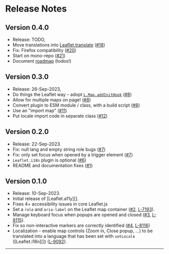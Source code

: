 
# Release Notes

## Version 0.4.0

* Release: TODO,
* Move translations into [Leaflet.translate][] ([#18][])
* Fix: Firefox compatibility ([#20][])
* Start on mono-repo ([#21][])
* Document [roadmap][] (todos!)

## Version 0.3.0

* Release: 26-Sep-2023,
* Do things the Leaflet way – adopt [`L.Map.addInitHook`][addInitHook] ([#8][])
* Allow for multiple maps on page! ([#8][])
* Convert plugin to ESM module / class, with a build script ([#8][])
* Use an "import map" ([#11][])
* Put locale import code in separate class ([#12][])

## Version 0.2.0

* Release: 22-Sep-2023.
* Fix: null lang and empty string role bugs ([#7][])
* Fix: only set focus when opened by a trigger element ([#7][])
* `Leaflet.i18n` plugin is optional ([#6][])
* README and documentation fixes ([#1][])

## Version 0.1.0

* Release: 10-Sep-2023.
* Initial release of [Leaflet.a11y][].
* Fixes 4+ accessibility issues in core Leaflet.js
* Set a `role` and `aria-label` on the Leaflet map container ([#2][], [L-7193][]).
* Manage keyboard focus when popups are opened and closed ([#3][], [L-8115][]).
* Fix so non-interactive markers are correctly identified ([#4][], [L-8116][])
* Localization - enable map controls (Zoom in, Close popup, ...) to be translated into a language that has been set with `setLocale` ([Leaflet.i18n][]) ([L-9092][]).

---

[readme]: https://github.com/nfreear/leaflet.a11y#readme
[roadmap]: https://github.com/nfreear/leaflet.a11y/blob/main/ROADMAP.md
[demo]: https://nfreear.github.io/leaflet.a11y
  "Example site using ‘Leaflet.a11y’ plugin"
[i18n plugin]: https://github.com/umap-project/Leaflet.i18n
[Leaflet.translate]: https://github.com/nfreear/Leaflet.translate
[wcag eval]: https://github.com/Malvoz/web-maps-wcag-evaluation
  "Web map tools WCAG 2.1 evaluation, by @Malvoz (13-Sep-2021)"

[L bugs]: https://github.com/Leaflet/Leaflet/labels/accessibility
  "Leaflet issues and pull-requests tagged with ‘accessibility’"
[L-7193]: https://github.com/Leaflet/Leaflet/issues/7193
  "Make the leaflet-container a programmatically determinable element [a11y]"
[L-7527]: https://github.com/Leaflet/Leaflet/issues/7527
  "Markers that bind to popups should convey the ‘aria-expanded’ state of the popup [a11y]"
[L-7822]: https://github.com/Leaflet/Leaflet/issues/7822
  "Accessible vectors [a11y]"
[L-8251]: https://github.com/Leaflet/Leaflet/pull/8251
  "Make vectors focusable and labellable [PR][a11y]"
[L-7968]: https://github.com/Leaflet/Leaflet/issues/7968
  "Potentially set popups to role=’dialog’ [needs decision][a11y]"
[L-8115]: https://github.com/Leaflet/Leaflet/issues/8115
  "Focus management between markers and popups [a11y]"
[L-8116]: https://github.com/Leaflet/Leaflet/issues/8116
  "Discern interactive markers from non-interactive markers [a11y]"
[L-9087]: https://github.com/Leaflet/Leaflet/pull/9087
  "Add 'Leaflet.a11y' to plugin list [PR][a11y]"
[L-9092]: https://github.com/Leaflet/Leaflet/issues/9092
   "Add placeholder function for translation/localization/i18n to Leaflet [proposal][a11y]"
[i18n-6]: https://github.com/umap-project/Leaflet.i18n/issues/6
  "Proposal: Add placeholder function for translation/localization/i18n to core Leaflet"

[#1]: https://github.com/nfreear/leaflet.a11y/issues/1
  "Documentation, CI, Unit tests, linting (4 tasks) [doc]"
[#2]: https://github.com/nfreear/leaflet.a11y/issues/2
  "Map container needs an accessible name and role [a11y]"
[#3]: https://github.com/nfreear/leaflet.a11y/issues/3
  "Focus should be managed between markers and popups [a11y]"
[#4]: https://github.com/nfreear/leaflet.a11y/issues/4
  "Non-interactive markers should not have an interactive role [a11y]"
[#5]: https://github.com/nfreear/leaflet.a11y/issues/5
  "Deploy example to GitHub Pages and publish plugin (3 tasks) [doc]"
[#6]: https://github.com/nfreear/leaflet.a11y/issues/6
  "Be more explicit about optional use of ‘Leaflet.i18n’ plugin [doc]"
[#7]: https://github.com/nfreear/leaflet.a11y/issues/7
  "Fix null lang and empty string role bugs, etc. (4 tasks) [bug]"
[#8]: https://github.com/nfreear/leaflet.a11y/issues/8
  "Use 'addInitHook'; Convert plugin to an ES module, with build step #8 (4 tasks)"
[#9]: https://github.com/nfreear/leaflet.a11y/issues/9
  "Add support for 3rd-party plugins, for example, fullscreen"
[#10]: https://github.com/nfreear/leaflet.a11y/issues/10
  "What is “a11y”? #10 [doc]"
[#11]: https://github.com/nfreear/leaflet.a11y/issues/11
  "Use an import map"
[#12]: https://github.com/nfreear/leaflet.a11y/issues/12
  "Put locale import code in a separate class #12"
[#14]: https://github.com/nfreear/leaflet.a11y/issues/14
  "“I want to retire” #14 [doc]"
[#18]: https://github.com/nfreear/leaflet.a11y/issues/18
  "Separate locale data and functionality into separate plugin"
[#20]: https://github.com/nfreear/leaflet.a11y/issues/20
  "Fix and document browser compatibility - Firefox etc."
[#21]: https://github.com/nfreear/leaflet.a11y/issues/21 "Mono-repo ..."
[addInitHook]: https://leafletjs.com/reference.html#class-constructor-hooks
  "Leaflet API – Class – Constructor hooks"

[End]: //
